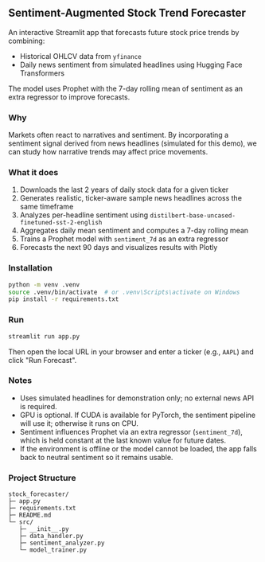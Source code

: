 ## Sentiment-Augmented Stock Trend Forecaster

An interactive Streamlit app that forecasts future stock price trends by combining:

- Historical OHLCV data from `yfinance`
- Daily news sentiment from simulated headlines using Hugging Face Transformers

The model uses Prophet with the 7-day rolling mean of sentiment as an extra regressor to improve forecasts.

### Why

Markets often react to narratives and sentiment. By incorporating a sentiment signal derived from news headlines (simulated for this demo), we can study how narrative trends may affect price movements.

### What it does

1. Downloads the last 2 years of daily stock data for a given ticker
2. Generates realistic, ticker-aware sample news headlines across the same timeframe
3. Analyzes per-headline sentiment using `distilbert-base-uncased-finetuned-sst-2-english`
4. Aggregates daily mean sentiment and computes a 7-day rolling mean
5. Trains a Prophet model with `sentiment_7d` as an extra regressor
6. Forecasts the next 90 days and visualizes results with Plotly

### Installation

```bash
python -m venv .venv
source .venv/bin/activate  # or .venv\Scripts\activate on Windows
pip install -r requirements.txt
```

### Run

```bash
streamlit run app.py
```

Then open the local URL in your browser and enter a ticker (e.g., `AAPL`) and click "Run Forecast".

### Notes

- Uses simulated headlines for demonstration only; no external news API is required.
- GPU is optional. If CUDA is available for PyTorch, the sentiment pipeline will use it; otherwise it runs on CPU.
- Sentiment influences Prophet via an extra regressor (`sentiment_7d`), which is held constant at the last known value for future dates.
- If the environment is offline or the model cannot be loaded, the app falls back to neutral sentiment so it remains usable.

### Project Structure

```
stock_forecaster/
├─ app.py
├─ requirements.txt
├─ README.md
└─ src/
   ├─ __init__.py
   ├─ data_handler.py
   ├─ sentiment_analyzer.py
   └─ model_trainer.py
```



